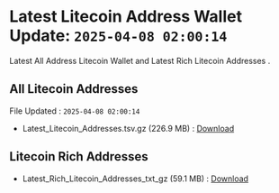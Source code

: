 # Latest Litecoin Address Wallet Update: `2025-04-08 02:00:14`

Latest All Address Litecoin Wallet and Latest Rich Litecoin Addresses .

## All Litecoin Addresses

File Updated : `2025-04-08 02:00:14`

- Latest_Litecoin_Addresses.tsv.gz (226.9 MB) : [Download](https://github.com/Pymmdrza/Rich-Address-Wallet/releases/tag/Litecoin)

## Litecoin Rich Addresses

- Latest_Rich_Litecoin_Addresses_txt_gz (59.1 MB) : [Download](https://github.com/Pymmdrza/Rich-Address-Wallet/releases/tag/Litecoin)
